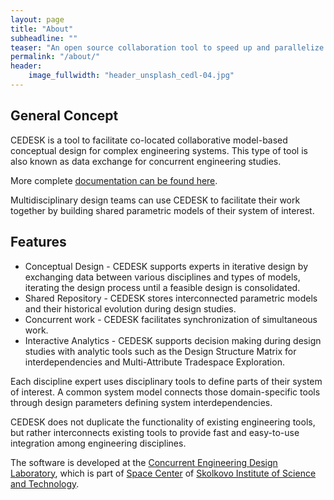 ```yaml
---
layout: page
title: "About"
subheadline: ""
teaser: "An open source collaboration tool to speed up and parallelize conceptual design studies of engineering systems."
permalink: "/about/"
header:
    image_fullwidth: "header_unsplash_cedl-04.jpg"
---
```


## General Concept

CEDESK is a tool to facilitate co-located collaborative model-based conceptual design for complex engineering systems. This type of tool is also known as data exchange for concurrent engineering studies.

More complete [documentation can be found here](/documents/CEDESK-documentation.pdf).

Multidisciplinary design teams can use CEDESK to facilitate their work together by building shared parametric models of their system of interest.

## Features

* Conceptual Design - CEDESK supports experts in iterative design by exchanging data between various disciplines and types of models, iterating the design process until a feasible design is consolidated.
* Shared Repository - CEDESK stores interconnected parametric models and their historical evolution during design studies.
* Concurrent work - CEDESK facilitates synchronization of simultaneous work.
* Interactive Analytics - CEDESK supports decision making during design studies with analytic tools such as the Design Structure Matrix for interdependencies and Multi-Attribute Tradespace Exploration.

Each discipline expert uses disciplinary tools to define parts of their system of interest. A common system model connects those domain-specific tools through design parameters defining system interdependencies. 

CEDESK does not duplicate the functionality of existing engineering tools, but rather interconnects existing tools to provide fast and easy-to-use integration among engineering disciplines.

The software is developed at the [Concurrent Engineering Design Laboratory](http://crei.skoltech.ru/space/research/labs/concurrent-engineering-design-laboratory/), which is part of [Space Center](http://crei.skoltech.ru/space/) of [Skolkovo Institute of Science and Technology](https://www.skoltech.ru).
